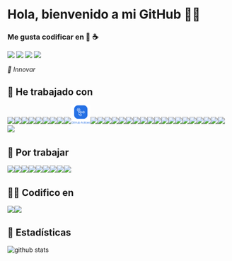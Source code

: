 # Hola, bienvenido a mi GitHub 👋🎉

### Me gusta codificar en 🐍 ☕

<a href="https://www.linkedin.com/in/martinsamanarata" target="_blank"><img height="30" src="https://www.vectorlogo.zone/logos/linkedin/linkedin-icon.svg"></a>
<a href="mailto:martin.saman@vallegrande.edu.pe" target="_blank"><img height="30" src="https://www.vectorlogo.zone/logos/gmail/gmail-icon.svg"></a>
<a href="https://www.twitter.com/martinsaman" target="_blank"><img height="30" src="https://www.vectorlogo.zone/logos/twitter/twitter-tile.svg"></a>
<a href="https://martinsamanarata2018.github.io/MyCV/" target="_blank"><img height="30" src="https://www.freepnglogos.com/uploads/logo-website-png/logo-website-website-logo-png-transparent-background-background-15.png"></a>

*🔎 Innovar* 

## 🌱 He trabajado con

<img height="43" src="https://comunytek.com/wp-content/uploads/2017/03/Microservices.png"><img height="43" src="https://www.vectorlogo.zone/logos/google_cloud/google_cloud-ar21.svg"><img height="43" src="https://www.vectorlogo.zone/logos/microsoft_azure/microsoft_azure-ar21.svg"><img height="43" src="https://www.vectorlogo.zone/logos/azurecontainerregistry/azurecontainerregistry-ar21.svg"><img height="43" src="https://www.vectorlogo.zone/logos/kubernetes/kubernetes-ar21.svg"><img height="43" src="https://www.vectorlogo.zone/logos/angular/angular-ar21.svg"><img height="43" src="https://raw.githubusercontent.com/file-icons/icons/master/svg/Truffle.svg"><img height="43" src="https://raw.githubusercontent.com/detain/svg-logos/master/svg/blockchain.svg"><img height="43" src="https://www.vectorlogo.zone/logos/ethereum/ethereum-ar21.svg"><img height="43" src="https://raw.githubusercontent.com/cncf/landscape/master/hosted_logos/github-actions.svg"><img height="43" src="https://www.vectorlogo.zone/logos/terraformio/terraformio-ar21.svg"><img height="43" src="https://www.vectorlogo.zone/logos/docker/docker-ar21.svg"><img height="43" src="https://www.vectorlogo.zone/logos/java/java-ar21.svg"><img height="43" src="https://www.vectorlogo.zone/logos/springio/springio-ar21.svg"><img height="43" src="https://www.vectorlogo.zone/logos/python/python-ar21.svg"><img height="43" src="https://www.vectorlogo.zone/logos/pocoo_flask/pocoo_flask-ar21.svg"><img height="43" src="https://www.vectorlogo.zone/logos/apache_kafka/apache_kafka-ar21.svg"><img height="43" src="https://www.vectorlogo.zone/logos/opencv/opencv-ar21.svg"><img height="43" src="https://www.vectorlogo.zone/logos/arduino/arduino-ar21.svg"><img height="43" src="https://www.vectorlogo.zone/logos/mongodb/mongodb-ar21.svg"><img height="43" src="https://www.vectorlogo.zone/logos/oracle/oracle-ar21.svg"><img height="43" src="https://teorema-rd.com/wp-content/uploads/2020/05/microsoft-SQL-server-logo-1024x576.jpg"><img height="43" src="https://www.vectorlogo.zone/logos/mysql/mysql-ar21.svg"><img height="43" src="https://www.vectorlogo.zone/logos/grafana/grafana-ar21.svg"><img height="43" src="https://www.vectorlogo.zone/logos/linux/linux-ar21.svg"><img height="43" src="https://www.vectorlogo.zone/logos/ubuntu/ubuntu-ar21.svg"><img height="43" src="https://www.vectorlogo.zone/logos/wildfly/wildfly-ar21.svg"><img height="43" src="https://www.vectorlogo.zone/logos/javaee_glassfish/javaee_glassfish-ar21.svg"><img height="43" src="https://www.vectorlogo.zone/logos/wordpress/wordpress-ar21.svg"><img height="43" src="https://www.vectorlogo.zone/logos/alfresco/alfresco-ar21.svg">

## 📅 Por trabajar

<img height="43" src="https://www.vectorlogo.zone/logos/flutterio/flutterio-ar21.svg"><img height="43" src="https://www.vectorlogo.zone/logos/istioio/istioio-ar21.svg"><img height="43" src="https://www.vectorlogo.zone/logos/reactjs/reactjs-ar21.svg"><img height="43" src="https://www.vectorlogo.zone/logos/amazon_aws/amazon_aws-ar21.svg"><img height="43" src="https://www.vectorlogo.zone/logos/openshift/openshift-ar21.svg"><img height="43" src="https://www.vectorlogo.zone/logos/databricks/databricks-ar21.svg"><img height="43" src="https://www.vectorlogo.zone/logos/pytorch/pytorch-ar21.svg"><img height="43" src="https://www.vectorlogo.zone/logos/elastic/elastic-ar21.svg"><img height="43" src="https://www.vectorlogo.zone/logos/djangoproject/djangoproject-ar21.svg">

## 👷‍♂️ Codifico en

<img height="43" src="https://www.vectorlogo.zone/logos/jetbrains/jetbrains-ar21.svg"><img height="43" src="https://www.vectorlogo.zone/logos/visualstudio_code/visualstudio_code-ar21.svg">

## 🎯 Estadísticas

![github stats](https://github-readme-stats.vercel.app/api?username=martinsam16&show_icons=true)

